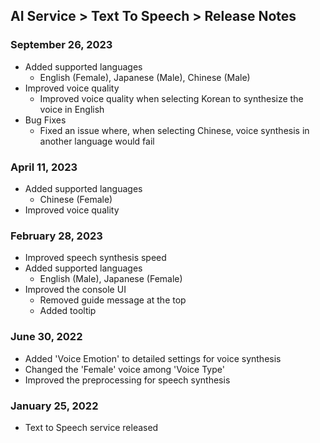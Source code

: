 ## AI Service > Text To Speech > Release Notes

### September 26, 2023

* Added supported languages
    * English (Female), Japanese (Male), Chinese (Male)
* Improved voice quality
    * Improved voice quality when selecting Korean to synthesize the voice in English
* Bug Fixes
    * Fixed an issue where, when selecting Chinese, voice synthesis in another language would fail
    
### April 11, 2023

* Added supported languages
    * Chinese (Female)
* Improved voice quality

### February 28, 2023

* Improved speech synthesis speed
* Added supported languages
    * English (Male), Japanese (Female)
* Improved the console UI
    * Removed guide message at the top
    * Added tooltip

### June 30, 2022

* Added 'Voice Emotion' to detailed settings for voice synthesis
* Changed the 'Female' voice among 'Voice Type'
* Improved the preprocessing for speech synthesis

### January 25, 2022

* Text to Speech service released
